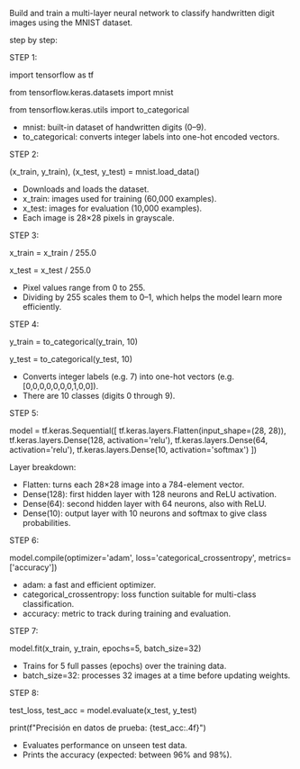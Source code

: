 Build and train a multi-layer neural network to classify handwritten digit images using the MNIST dataset.

step by step:

STEP 1:

import tensorflow as tf

from tensorflow.keras.datasets import mnist

from tensorflow.keras.utils import to_categorical

- mnist: built-in dataset of handwritten digits (0–9).
- to_categorical: converts integer labels into one-hot encoded vectors.


STEP 2:

(x_train, y_train), (x_test, y_test) = mnist.load_data()
- Downloads and loads the dataset.
- x_train: images used for training (60,000 examples).
- x_test: images for evaluation (10,000 examples).
- Each image is 28×28 pixels in grayscale.


STEP 3:

x_train = x_train / 255.0

x_test = x_test / 255.0
- Pixel values range from 0 to 255.
- Dividing by 255 scales them to 0–1, which helps the model learn more efficiently.


STEP 4:

y_train = to_categorical(y_train, 10)

y_test = to_categorical(y_test, 10)
- Converts integer labels (e.g. 7) into one-hot vectors (e.g. [0,0,0,0,0,0,0,1,0,0]).
- There are 10 classes (digits 0 through 9).


STEP 5:

model = tf.keras.Sequential([
    tf.keras.layers.Flatten(input_shape=(28, 28)),
    tf.keras.layers.Dense(128, activation='relu'),
    tf.keras.layers.Dense(64, activation='relu'),
    tf.keras.layers.Dense(10, activation='softmax')
])

Layer breakdown:
- Flatten: turns each 28×28 image into a 784-element vector.
- Dense(128): first hidden layer with 128 neurons and ReLU activation.
- Dense(64): second hidden layer with 64 neurons, also with ReLU.
- Dense(10): output layer with 10 neurons and softmax to give class probabilities.

STEP 6:

model.compile(optimizer='adam',
              loss='categorical_crossentropy',
              metrics=['accuracy'])
- adam: a fast and efficient optimizer.
- categorical_crossentropy: loss function suitable for multi-class classification.
- accuracy: metric to track during training and evaluation.

STEP 7:

model.fit(x_train, y_train, epochs=5, batch_size=32)
- Trains for 5 full passes (epochs) over the training data.
- batch_size=32: processes 32 images at a time before updating weights.


STEP 8:

test_loss, test_acc = model.evaluate(x_test, y_test)

print(f"Precisión en datos de prueba: {test_acc:.4f}")
- Evaluates performance on unseen test data.
- Prints the accuracy (expected: between 96% and 98%).
